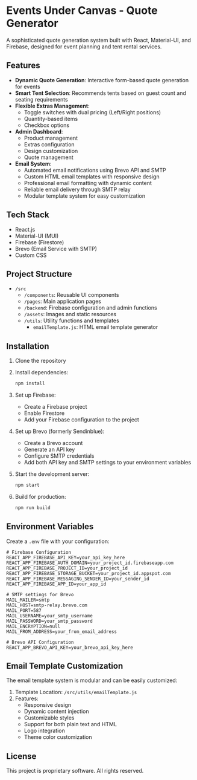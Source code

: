 # Events Under Canvas - Quote Generator

A sophisticated quote generation system built with React, Material-UI, and Firebase, designed for event planning and tent rental services.

## Features

- **Dynamic Quote Generation**: Interactive form-based quote generation for events
- **Smart Tent Selection**: Recommends tents based on guest count and seating requirements
- **Flexible Extras Management**: 
  - Toggle switches with dual pricing (Left/Right positions)
  - Quantity-based items
  - Checkbox options
- **Admin Dashboard**:
  - Product management
  - Extras configuration
  - Design customization
  - Quote management
- **Email System**:
  - Automated email notifications using Brevo API and SMTP
  - Custom HTML email templates with responsive design
  - Professional email formatting with dynamic content
  - Reliable email delivery through SMTP relay
  - Modular template system for easy customization

## Tech Stack

- React.js
- Material-UI (MUI)
- Firebase (Firestore)
- Brevo (Email Service with SMTP)
- Custom CSS

## Project Structure

- `/src`
  - `/components`: Reusable UI components
  - `/pages`: Main application pages
  - `/backend`: Firebase configuration and admin functions
  - `/assets`: Images and static resources
  - `/utils`: Utility functions and templates
    - `emailTemplate.js`: HTML email template generator

## Installation

1. Clone the repository
2. Install dependencies:
   ```bash
   npm install
   ```
3. Set up Firebase:
   - Create a Firebase project
   - Enable Firestore
   - Add your Firebase configuration to the project

4. Set up Brevo (formerly Sendinblue):
   - Create a Brevo account
   - Generate an API key
   - Configure SMTP credentials
   - Add both API key and SMTP settings to your environment variables

5. Start the development server:
   ```bash
   npm start
   ```

6. Build for production:
   ```bash
   npm run build
   ```

## Environment Variables

Create a `.env` file with your configuration:

```
# Firebase Configuration
REACT_APP_FIREBASE_API_KEY=your_api_key_here
REACT_APP_FIREBASE_AUTH_DOMAIN=your_project_id.firebaseapp.com
REACT_APP_FIREBASE_PROJECT_ID=your_project_id
REACT_APP_FIREBASE_STORAGE_BUCKET=your_project_id.appspot.com
REACT_APP_FIREBASE_MESSAGING_SENDER_ID=your_sender_id
REACT_APP_FIREBASE_APP_ID=your_app_id

# SMTP settings for Brevo
MAIL_MAILER=smtp
MAIL_HOST=smtp-relay.brevo.com
MAIL_PORT=587
MAIL_USERNAME=your_smtp_username
MAIL_PASSWORD=your_smtp_password
MAIL_ENCRYPTION=null
MAIL_FROM_ADDRESS=your_from_email_address

# Brevo API Configuration
REACT_APP_BREVO_API_KEY=your_brevo_api_key_here
```

## Email Template Customization

The email template system is modular and can be easily customized:

1. Template Location: `/src/utils/emailTemplate.js`
2. Features:
   - Responsive design
   - Dynamic content injection
   - Customizable styles
   - Support for both plain text and HTML
   - Logo integration
   - Theme color customization

## License

This project is proprietary software. All rights reserved.
